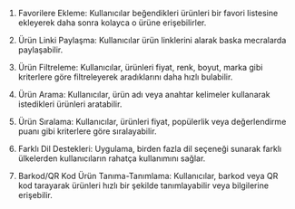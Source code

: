 1. Favorilere Ekleme: Kullanıcılar beğendikleri ürünleri bir favori listesine ekleyerek daha sonra kolayca o ürüne erişebilirler.

2. Ürün Linki Paylaşma: Kullanıcılar ürün linklerini alarak baska mecralarda paylaşabilir.

3. Ürün Filtreleme: Kullanıcılar, ürünleri fiyat, renk, boyut, marka gibi kriterlere göre filtreleyerek aradıklarını daha hızlı bulabilir.

4. Ürün Arama: Kullanıcılar, ürün adı veya anahtar kelimeler kullanarak istedikleri ürünleri aratabilir.

5. Ürün Sıralama: Kullanıcılar, ürünleri fiyat, popülerlik veya değerlendirme puanı gibi kriterlere göre sıralayabilir.

6. Farklı Dil Destekleri: Uygulama, birden fazla dil seçeneği sunarak farklı ülkelerden kullanıcıların rahatça kullanımını sağlar.

7. Barkod/QR Kod Ürün Tanıma-Tanımlama: Kullanıcılar, barkod veya QR kod tarayarak ürünleri hızlı bir şekilde tanımlayabilir veya bilgilerine erişebilir.

